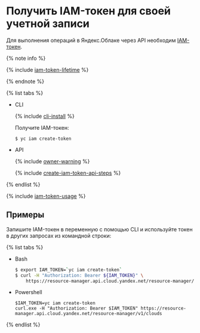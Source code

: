 # Получить IAM-токен для своей учетной записи

Для выполнения операций в Яндекс.Облаке через API необходим [IAM-токен](../../concepts/authorization/iam-token.md).

{% note info %}

{% include [iam-token-lifetime](../../../_includes/iam-token-lifetime.md) %}

{% endnote %}

{% list tabs %}

- CLI
  
  {% include [cli-install](../../../_includes/cli-install.md) %}
  
  Получите IAM-токен:
  
  ```
  $ yc iam create-token
  ```
  
- API
  
  {% include [owner-warning](../../../_includes/iam/owner-warning.md) %}
  
  {% include [create-iam-token-api-steps](../../../_includes/iam/create-iam-token-api-steps.md) %}
  
{% endlist %}

{% include [iam-token-usage](../../../_includes/iam-token-usage.md) %}

## Примеры

Запишите IAM-токен в переменную с помощью CLI и используйте токен в других запросах из командной строки:

{% list tabs %}

- Bash
  
  ```bash
  $ export IAM_TOKEN=`yc iam create-token`
  $ curl -H "Authorization: Bearer ${IAM_TOKEN}" \
      https://resource-manager.api.cloud.yandex.net/resource-manager/v1/clouds
  ```
  
- Powershell
  
  ```
  $IAM_TOKEN=yc iam create-token
  curl.exe -H "Authorization: Bearer $IAM_TOKEN" https://resource-manager.api.cloud.yandex.net/resource-manager/v1/clouds
  ```
  
{% endlist %}
